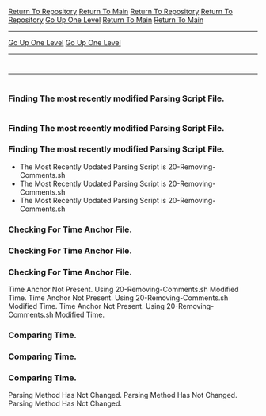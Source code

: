 [Return To Repository](https://github.com/DigitalWarrior/piholeparser/)
[Return To Main](https://github.com/DigitalWarrior/piholeparser/blob/master/RecentRunLogs/Mainlog.md)
[Return To Repository](https://github.com/DigitalWarrior/piholeparser/)
[Return To Repository](https://github.com/DigitalWarrior/piholeparser/)
[Go Up One Level](https://github.com/DigitalWarrior/piholeparser/blob/master/RecentRunLogs/TopLevelScripts/10-Running-Initial-Tasks.md)
[Return To Main](https://github.com/DigitalWarrior/piholeparser/blob/master/RecentRunLogs/Mainlog.md)
[Return To Main](https://github.com/DigitalWarrior/piholeparser/blob/master/RecentRunLogs/Mainlog.md)
____________________________________
[Go Up One Level](https://github.com/DigitalWarrior/piholeparser/blob/master/RecentRunLogs/TopLevelScripts/10-Running-Initial-Tasks.md)
[Go Up One Level](https://github.com/DigitalWarrior/piholeparser/blob/master/RecentRunLogs/TopLevelScripts/10-Running-Initial-Tasks.md)
____________________________________
# 
____________________________________
# 
### Finding The most recently modified Parsing Script File.
# 
### Finding The most recently modified Parsing Script File.
### Finding The most recently modified Parsing Script File.
* The Most Recently Updated Parsing Script is 20-Removing-Comments.sh
* The Most Recently Updated Parsing Script is 20-Removing-Comments.sh
* The Most Recently Updated Parsing Script is 20-Removing-Comments.sh
### Checking For Time Anchor File.
### Checking For Time Anchor File.
### Checking For Time Anchor File.
Time Anchor Not Present. Using 20-Removing-Comments.sh Modified Time.
Time Anchor Not Present. Using 20-Removing-Comments.sh Modified Time.
Time Anchor Not Present. Using 20-Removing-Comments.sh Modified Time.
### Comparing Time.
### Comparing Time.
### Comparing Time.
Parsing Method Has Not Changed.
Parsing Method Has Not Changed.
Parsing Method Has Not Changed.
